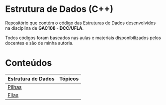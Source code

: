 # Estrutura de Dados (C++)

Repositório que contém o código das Estruturas de Dados desenvolvidos na disciplina de **GAC108 - DCC/UFLA**.

Todos códigos foram baseados nas aulas e materiais disponibilizados pelos docentes e são de minha autoria.

# Conteúdos

Estrutura de Dados | Tópicos
:-- | :--:
[Pilhas](https://github.com/gabrielzinCoelho/Estrutura-de-Dados-C-plus-plus/tree/main/pilha) | 
[Filas](https://github.com/gabrielzinCoelho/Estrutura-de-Dados-C-plus-plus/tree/main/fila) |